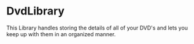 # DvdLibrary
This Library handles storing the details of all of your DVD's and lets you keep up with them in an organized manner.
